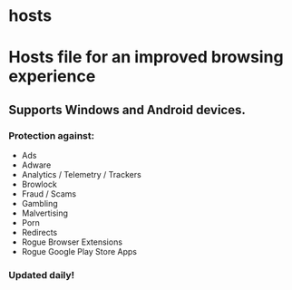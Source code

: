 # hosts
# Hosts file for an improved browsing experience
## Supports Windows and Android devices.
### Protection against:

- Ads
- Adware
- Analytics / Telemetry / Trackers
- Browlock
- Fraud / Scams
- Gambling
- Malvertising
- Porn
- Redirects
- Rogue Browser Extensions
- Rogue Google Play Store Apps

### Updated daily!
